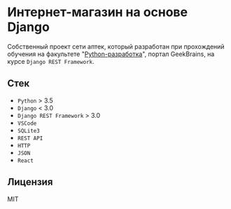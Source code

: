 # Интернет-магазин на основе Django

Собственный проект сети аптек, который разработан при прохождений обучения на факультете "[Python-разработка](https://gb.ru/geek_university/python)", портал GeekBrains, на курсе `Django REST Framework`.

## Стек

* `Python` > 3.5
* `Django` < 3.0
* `Django REST Framework` > 3.0
* `VSCode`
* `SQLite3`
* `REST API`
* `HTTP`
* `JSON`
* `React`

## Лицензия

MIT
